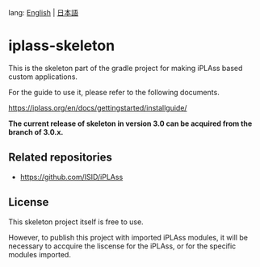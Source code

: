 lang: [English](./README-EN.md) | [日本語](./README.md)

# iplass-skeleton

This is the skeleton part of the gradle project for making iPLAss based custom applications.

For the guide to use it, please refer to the following documents.

https://iplass.org/en/docs/gettingstarted/installguide/

**The current release of skeleton in version 3.0 can be acquired from the branch of 3.0.x.**

## Related repositories

* <https://github.com/ISID/iPLAss>

## License

This skeleton project itself is free to use.

However, to publish this project with imported iPLAss modules, 
it will be necessary to accquire the liscense for the iPLAss, or for the specific modules imported.
